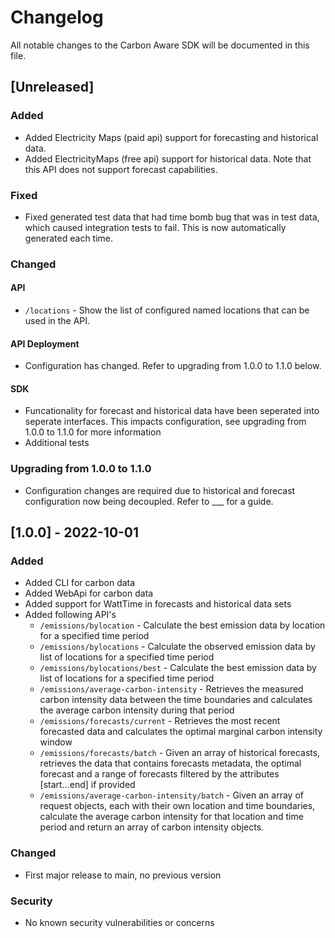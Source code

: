 # Changelog

All notable changes to the Carbon Aware SDK will be documented in this file.

## [Unreleased]

### Added 

- Added Electricity Maps (paid api) support for forecasting and historical data.  
- Added ElectricityMaps (free api) support for historical data.  Note that this API does not support forecast capabilities. 

### Fixed

- Fixed generated test data that had time bomb bug that was in test data, which caused integration tests to fail.  This is now automatically generated each time.

### Changed

#### API

- `/locations` - Show the list of configured named locations that can be used in the API.

#### API Deployment

- Configuration has changed.  Refer to upgrading from 1.0.0 to 1.1.0 below.

#### SDK 

- Funcationality for forecast and historical data have been seperated into seperate interfaces.  This impacts configuration, see upgrading from 1.0.0 to 1.1.0 for more information
- Additional tests

### Upgrading from 1.0.0 to 1.1.0 

- Configuration changes are required due to historical and forecast configuration now being decoupled.  Refer to ___ for a guide.

## [1.0.0] - 2022-10-01

### Added

- Added CLI for carbon data 
- Added WebApi for carbon data 
- Added support for WattTime in forecasts and historical data sets
- Added following API's 
  - `/emissions/bylocation` - Calculate the best emission data by location for a specified time period 
  - `/emissions/bylocations` - Calculate the observed emission data by list of locations for a specified time period
  - `/emissions/bylocations/best` - Calculate the best emission data by list of locations for a specified time period
  - `/emissions/average-carbon-intensity` - Retrieves the measured carbon intensity data between the time boundaries and calculates the average carbon intensity during that period
  - `/emissions/forecasts/current` - Retrieves the most recent forecasted data and calculates the optimal marginal carbon intensity window
  - `/emissions/forecasts/batch` - Given an array of historical forecasts, retrieves the data that contains forecasts metadata, the optimal forecast and a range of forecasts filtered by the attributes [start...end] if provided
  - `/emissions/average-carbon-intensity/batch` - Given an array of request objects, each with their own location and time boundaries, calculate the average carbon intensity for that location and time period and return an array of carbon intensity objects.


### Changed

- First major release to main, no previous version

### Security

- No known security vulnerabilities or concerns 
